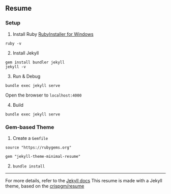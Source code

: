 ## Resume

### Setup
1. Install Ruby
[RubyInstaller for Windows](https://rubyinstaller.org/downloads/)
```
ruby -v
```

2. Install Jekyll
```
gem install bundler jekyll
jekyll -v
```

3. Run & Debug 
```
bundle exec jekyll serve
```
Open the browser to `localhost:4000`

4. Build
```
bundle exec jekyll serve
```
### Gem-based Theme
1. Create a `Gemfile`
```
source "https://rubygems.org"

gem "jekyll-theme-minimal-resume"
```

2. `bundle install`

---
For more details, refer to the [Jekyll docs](https://jekyllrb.com/docs/)
This resume is made with a Jekyll theme, based on the [crispgm/resume](https://github.com/crispgm/resume/tree/master)